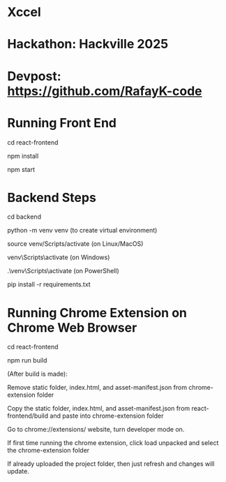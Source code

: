 # Xccel
# Hackathon: Hackville 2025
# Devpost: https://github.com/RafayK-code

# Running Front End

cd react-frontend

npm install

npm start


# Backend Steps

cd backend

python -m venv venv (to create virtual environment)

source venv/Scripts/activate (on Linux/MacOS)

venv\Scripts\activate (on Windows)

.\venv\Scripts\activate (on PowerShell)

pip install -r requirements.txt


# Running Chrome Extension on Chrome Web Browser

cd react-frontend

npm run build

(After build is made):

Remove static folder, index.html, and asset-manifest.json from chrome-extension folder

Copy the static folder, index.html, and asset-manifest.json from react-frontend/build and paste into chrome-extension folder

Go to chrome://extensions/ website, turn developer mode on.

If first time running the chrome extension, click load unpacked and select the chrome-extension folder

If already uploaded the project folder, then just refresh and changes will update.
